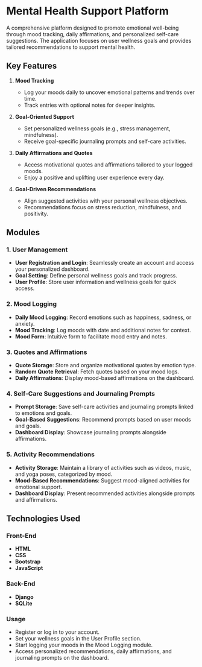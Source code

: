 # Mental Health Support Platform

A comprehensive platform designed to promote emotional well-being through mood tracking, daily affirmations, and personalized self-care suggestions. The application focuses on user wellness goals and provides tailored recommendations to support mental health.

## Key Features

1. **Mood Tracking**  
   - Log your moods daily to uncover emotional patterns and trends over time.  
   - Track entries with optional notes for deeper insights.  

2. **Goal-Oriented Support**  
   - Set personalized wellness goals (e.g., stress management, mindfulness).  
   - Receive goal-specific journaling prompts and self-care activities.  

3. **Daily Affirmations and Quotes**  
   - Access motivational quotes and affirmations tailored to your logged moods.  
   - Enjoy a positive and uplifting user experience every day.  

4. **Goal-Driven Recommendations**  
   - Align suggested activities with your personal wellness objectives.  
   - Recommendations focus on stress reduction, mindfulness, and positivity.  

## Modules

### 1. User Management
- **User Registration and Login**: Seamlessly create an account and access your personalized dashboard.  
- **Goal Setting**: Define personal wellness goals and track progress.  
- **User Profile**: Store user information and wellness goals for quick access.  

### 2. Mood Logging
- **Daily Mood Logging**: Record emotions such as happiness, sadness, or anxiety.  
- **Mood Tracking**: Log moods with date and additional notes for context.  
- **Mood Form**: Intuitive form to facilitate mood entry and notes.  

### 3. Quotes and Affirmations
- **Quote Storage**: Store and organize motivational quotes by emotion type.  
- **Random Quote Retrieval**: Fetch quotes based on your mood logs.  
- **Daily Affirmations**: Display mood-based affirmations on the dashboard.  

### 4. Self-Care Suggestions and Journaling Prompts
- **Prompt Storage**: Save self-care activities and journaling prompts linked to emotions and goals.  
- **Goal-Based Suggestions**: Recommend prompts based on user moods and goals.  
- **Dashboard Display**: Showcase journaling prompts alongside affirmations.  

### 5. Activity Recommendations
- **Activity Storage**: Maintain a library of activities such as videos, music, and yoga poses, categorized by mood.  
- **Mood-Based Recommendations**: Suggest mood-aligned activities for emotional support.  
- **Dashboard Display**: Present recommended activities alongside prompts and affirmations.  

## Technologies Used

### Front-End
- **HTML**  
- **CSS**  
- **Bootstrap**  
- **JavaScript**

### Back-End
- **Django**  
- **SQLite**

### Usage
- Register or log in to your account.
- Set your wellness goals in the User Profile section.
- Start logging your moods in the Mood Logging module.
- Access personalized recommendations, daily affirmations, and journaling prompts on the dashboard.
